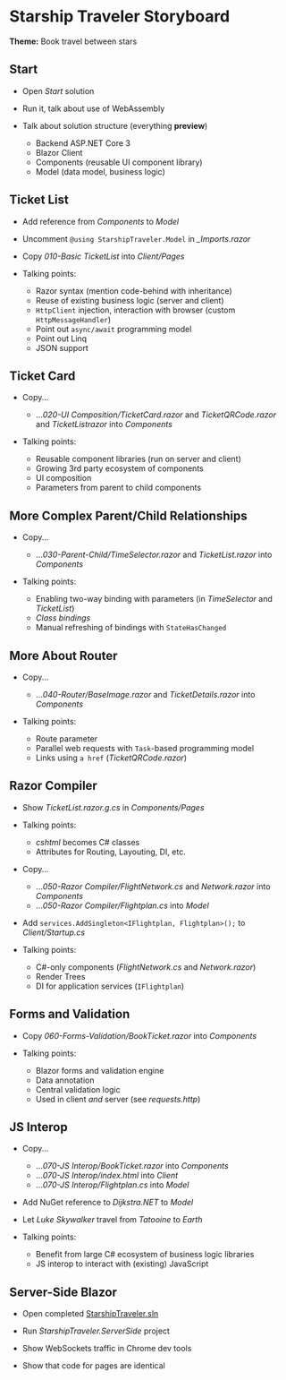 # Starship Traveler Storyboard

**Theme:** Book travel between stars

## Start

* Open *Start* solution

* Run it, talk about use of WebAssembly

* Talk about solution structure (everything **preview**)
  * Backend ASP.NET Core 3
  * Blazor Client
  * Components (reusable UI component library)
  * Model (data model, business logic)

## Ticket List

* Add reference from *Components* to *Model*

* Uncomment `@using StarshipTraveler.Model` in *_Imports.razor*

* Copy *010-Basic TicketList* into *Client/Pages*

* Talking points:
  * Razor syntax (mention code-behind with inheritance)
  * Reuse of existing business logic (server and client)
  * `HttpClient` injection, interaction with browser (custom `HttpMessageHandler`)
  * Point out `async/await` programming model
  * Point out Linq
  * JSON support

## Ticket Card

* Copy...
  * ...*020-UI Composition/TicketCard.razor* and *TicketQRCode.razor* and *TicketListrazor* into *Components*

* Talking points:
  * Reusable component libraries (run on server and client)
  * Growing 3rd party ecosystem of components
  * UI composition
  * Parameters from parent to child components

## More Complex Parent/Child Relationships

* Copy...
  * ...*030-Parent-Child/TimeSelector.razor* and *TicketList.razor* into *Components* 

* Talking points:
  * Enabling two-way binding with parameters (in *TimeSelector* and *TicketList*)
  * *Class bindings*
  * Manual refreshing of bindings with `StateHasChanged`

## More About Router

* Copy...
  * ...*040-Router/BaseImage.razor* and *TicketDetails.razor* into *Components*

* Talking points:
  * Route parameter
  * Parallel web requests with `Task`-based programming model
  * Links using `a href` (*TicketQRCode.razor*)

## Razor Compiler

* Show *TicketList.razor.g.cs* in *Components/Pages*

* Talking points:
  * *cshtml* becomes C# classes
  * Attributes for Routing, Layouting, DI, etc.

* Copy...
  * ...*050-Razor Compiler/FlightNetwork.cs* and *Network.razor* into *Components*
  * ...*050-Razor Compiler/Flightplan.cs* into *Model*

* Add `services.AddSingleton<IFlightplan, Flightplan>();` to *Client/Startup.cs*

* Talking points:
  * C#-only components (*FlightNetwork.cs* and *Network.razor*)
  * Render Trees
  * DI for application services (`IFlightplan`)

## Forms and Validation

* Copy *060-Forms-Validation/BookTicket.razor* into *Components*

* Talking points:
  * Blazor forms and validation engine
  * Data annotation
  * Central validation logic
  * Used in client *and* server (see *requests.http*)

## JS Interop

* Copy...
  * ...*070-JS Interop/BookTicket.razor* into *Components*
  * ...*070-JS Interop/index.html* into *Client*
  * ...*070-JS Interop/Flightplan.cs* into *Model*

* Add NuGet reference to *Dijkstra.NET* to *Model*

* Let *Luke Skywalker* travel from *Tatooine* to *Earth*

* Talking points:
  * Benefit from large C# ecosystem of business logic libraries
  * JS interop to interact with (existing) JavaScript

## Server-Side Blazor

* Open completed [StarshipTraveler.sln](StarshipTraveler.sln)

* Run *StarshipTraveler.ServerSide* project

* Show WebSockets traffic in Chrome dev tools

* Show that code for pages are identical
